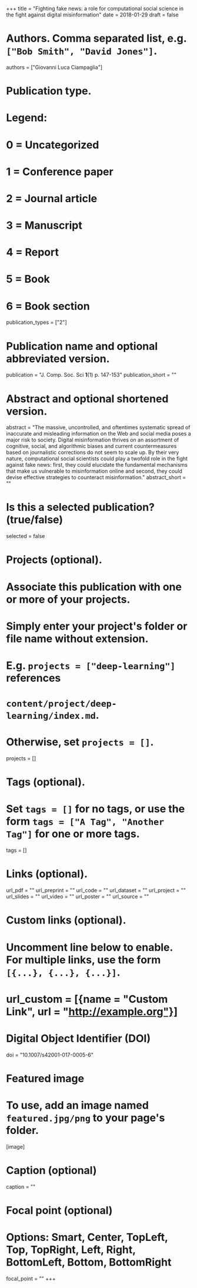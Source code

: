 +++
title = "Fighting fake news: a role for computational social science in the fight against digital misinformation"
date = 2018-01-29
draft = false

# Authors. Comma separated list, e.g. `["Bob Smith", "David Jones"]`.
authors = ["Giovanni Luca Ciampaglia"]

# Publication type.
# Legend:
# 0 = Uncategorized
# 1 = Conference paper
# 2 = Journal article
# 3 = Manuscript
# 4 = Report
# 5 = Book
# 6 = Book section
publication_types = ["2"]

# Publication name and optional abbreviated version.
publication = "J. Comp. Soc. Sci __1__(1) p. 147-153"
publication_short = ""

# Abstract and optional shortened version.
abstract = "The massive, uncontrolled, and oftentimes systematic spread of inaccurate and misleading information on the Web and social media poses a major risk to society. Digital misinformation thrives on an assortment of cognitive, social, and algorithmic biases and current countermeasures based on journalistic corrections do not seem to scale up. By their very nature, computational social scientists could play a twofold role in the fight against fake news: first, they could elucidate the fundamental mechanisms that make us vulnerable to misinformation online and second, they could devise effective strategies to counteract misinformation."
abstract_short = ""

# Is this a selected publication? (true/false)
selected = false

# Projects (optional).
#   Associate this publication with one or more of your projects.
#   Simply enter your project's folder or file name without extension.
#   E.g. `projects = ["deep-learning"]` references 
#   `content/project/deep-learning/index.md`.
#   Otherwise, set `projects = []`.
projects = []

# Tags (optional).
#   Set `tags = []` for no tags, or use the form `tags = ["A Tag", "Another Tag"]` for one or more tags.
tags = []

# Links (optional).
url_pdf = ""
url_preprint = ""
url_code = ""
url_dataset = ""
url_project = ""
url_slides = ""
url_video = ""
url_poster = ""
url_source = ""

# Custom links (optional).
#   Uncomment line below to enable. For multiple links, use the form `[{...}, {...}, {...}]`.
# url_custom = [{name = "Custom Link", url = "http://example.org"}]

# Digital Object Identifier (DOI)
doi = "10.1007/s42001-017-0005-6"

# Featured image
# To use, add an image named `featured.jpg/png` to your page's folder. 
[image]
  # Caption (optional)
  caption = ""

  # Focal point (optional)
  # Options: Smart, Center, TopLeft, Top, TopRight, Left, Right, BottomLeft, Bottom, BottomRight
  focal_point = ""
+++
